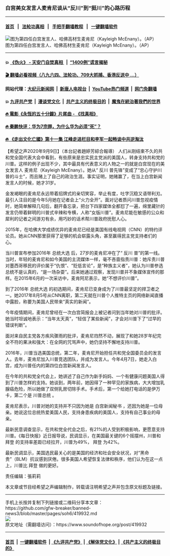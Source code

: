 ### 白宫美女发言人麦肯尼谈从“反川”到“挺川”的心路历程
------------------------

#### [首页](https://github.com/gfw-breaker/banned-news3/blob/master/README.md) &nbsp;&nbsp;|&nbsp;&nbsp; [法轮功真相](https://github.com/begood0513/basic/blob/master/README.md)  &nbsp;&nbsp;|&nbsp;&nbsp; [手把手翻墙教程](https://github.com/gfw-breaker/guides/wiki)  &nbsp;&nbsp;|&nbsp;&nbsp; [一键翻墙软件](https://github.com/gfw-breaker/nogfw/blob/master/README.md)  



<div><img alt="图为第四任白宫发言人、哈佛高材生麦肯尼（Kayleigh McEnany）。（AP）" src="https://img.soundofhope.org/2020-09/1599678981865.jpg"/>
<br/><figcaption class="caption">
 图为第四任白宫发言人、哈佛高材生麦肯尼（Kayleigh McEnany）。（AP）
</figcaption></div><hr/>

#### 💥 [《伪火》 - 天安门自焚真相 ](http://141.164.51.119:10000/videos/blog/weihuo.html)&nbsp; |&nbsp; [“1400例”谎言揭秘  ](http://141.164.51.119:10000/videos/blog/jiexi1400.html)

#### [ 🎬  翻墙必看视频（八九六四、法轮功、709大抓捕、香港反送中 ...）](https://github.com/gfw-breaker/links/blob/master/banned.md)

#### 网站代理：[大纪元新闻网](http://167.172.10.89:10080/gb/) &nbsp;|&nbsp; [新唐人电视台](http://167.172.10.89:8808/gb/)  &nbsp;|&nbsp; [YouTube热门频道](http://158.247.203.241/youtube.html) &nbsp;|&nbsp; [网门免翻墙](http://158.247.203.241:11000/show.aspx?name=ogHome)

#### 💥 [九评共产党](http://141.164.51.119:10000/videos/res/jiuping/)&nbsp; |&nbsp; [漫谈党文化](http://141.164.51.119:10000/videos/res/mtdwh/)&nbsp; |&nbsp; [共产主义的终极目的](http://141.164.51.119:10000/videos/res/zjmd/)&nbsp; |&nbsp; [魔鬼在統治著我們的世界](http://141.164.51.119:10000/videos/res/TheSpecter/)  

#### [ 🔥  電影《永恆的五十分鐘》片尾曲 - 《找真相》](http://141.164.51.119:10000/videos/news/../legend/index.html)

#### [ 🔥  秦鹏快评：华为7宗罪，为什么华为必须“死”？](http://141.164.51.119:10000/videos/news/qp01.html)

#### [ 🔥  《走出文化亡國》第十一集 江峰走进栏目和李军一起畅谈中共逆淘汰](http://141.164.51.119:10000/videos/news/../res/zcwhwg/index.html)

<div><div class="Content__Wrapper sc-1bvya0-0 grZQxZ">
 <p class="meta-top">
  <span class="meta">
   【希望之声2020年9月9日】（本台記者趙婷芳綜合報導）
  </span>
  人们从刚结束不久的共和党全国代表大会中看到，有些原来是忠实民主党派的美国人，转身支持共和党的川普。这样的例子出现不少，其中最具有代表意义的人物之一的就是白宫现在的美
  <ok href="/term/230836">
   女发言人
  </ok>
  麦肯尼（Kayleigh McEnany）。她从“
  <ok href="/term/371626">
   反川
  </ok>
  普先锋”变成了“忠心守护川普的斗士”，而且赌上了自己的政治生涯。事实证明，她赌赢了，在当上白宫新闻发言人的时候，她才31岁。
 </p>
 <p>
  金发褐眼的麦肯尼永远带着招牌式的亲切笑容，举止有度，吐字沉稳又语带利刃。最引人注目的是今年5月她在记者会上“火力全开”。面对记者质问川普忽视疫情时，她简单解释几句后，翻开备忘录，把台下四家媒体全都怼了一遍，绵里藏针的发言仍带着鲜明的川普式辛辣和专横，人称“女版川普”。麦肯尼能在敏感的公众和犀利的记者之间游刃有余，用巧妙的话术帮川普政府抚慰人心。
 </p>
 <div class="AD_Embed__Wrap-sc-1xslmin-0 igMuqX module desktop">
  <div>
  </div>
 </div>
 <p>
  2015年，在哈佛大学成绩优异的麦肯尼已经是美国有线电视网（CNN）的特约评论员。她从CNN那里获得了足够的机会崭露头角，甚至赢得民主党支持者们的心。
 </p>
 <p>
  当川普宣布参加2016年
  <ok href="/term/7400">
   总统大选
  </ok>
  后，27岁的麦肯尼冲在了“
  <ok href="/term/371626">
   反川
  </ok>
  普”的第一线。当时，年轻的麦肯尼和如今美国的主流媒体一样，毫不吝啬指责川普：她斥责川普对墨西哥移民的评价属于“仇恨”、“贬低言论”，是“种族主义者”，她认为川普参选总统不是认真的，“是一场杂耍”。后来她通过观察，发现川普并不象媒体宣传的那样。在2015年6月的一次采访中，麦肯阿尼表示，她“不想评价川普”。
 </p>
 <p>
  到了2016年
  <ok href="/term/7400">
   总统大选
  </ok>
  的初选期间，麦肯尼已变身成为了川普最坚定的捍卫者之一。她2017年8月5号从CNN离职，第二天就在川普个人推特主页的网络新闻直播中露脸，称要为美国人民带来“真实的新闻”。
 </p>
 <p>
  今年疫情期间，麦肯尼曾经在一次白宫简报会上被记者问到当年她对川普的批评。她当时坦诚地表示：“当年太天真”，“轻信了某些新闻”，才会对川普下了“过早的错误判断”。
 </p>
 <p>
  面对来自民主党各方疾风骤雨的批评，麦肯尼岿然不动，展现了和她28岁年纪完全不符的果决和强大：在全网的咒骂声中，她仍坚持不懈地支持川普。
 </p>
 <p>
  2016年，川普当选美国总统，第二年，麦肯尼开始担任共和党全国委员会的发言人。去年，麦肯尼加入川普竞选团队，并成为发言人。今年4月7日，她走入白宫，成为川普任内的第四位白宫新闻发言人。
 </p>
 <p>
  在今年的共和党全代会上，她讲述了自己作为新手妈妈、一个有健康问题美国人得到了川普怎样的支持。她谈到，两年前，她因得了一种罕见的家族病，大大增加乳腺癌危险，所以她做了双侧乳房切除手术。手术后，第一个给她打电话的是伊万卡，第二个是
  <ok href="/term/1203">
   川普总统
  </ok>
  。
 </p>
 <p>
  麦肯尼表示，川普对她的支持并不只因为她是
  <ok href="/term/9835">
   白宫新闻秘书
  </ok>
  ，还因为她是一位母亲。她说这位总统热爱美国人民，支持身患疾病的美国人，支持有自己事业的母亲。
 </p>
 <p>
  最新民意调查显示，在共和党全代会之后，有21%的人受到积极影响，更愿意支持川普。《每日快报》近日报导说，民调显示，在美国最关键的6个摇摆州，川普和
  <ok href="/term/3365">
   拜登
  </ok>
  的支持率差距已经拉开，川普为49%，
  <ok href="/term/3365">
   拜登
  </ok>
  为42%。
 </p>
 <p>
  最新民调显示，美国选民最关心的是美国的经济和社会安全状况，对“黑命贵”（BLM）抗议感到厌倦。很多美国人希望恢复法律和秩序，他们认为在这一点上，川普比
  <ok href="/term/3365">
   拜登
  </ok>
  做的更好。
 </p>
 <p class="meta-btm">
  责任编辑：張莉莉
 </p>
 <p class="meta-btm">
  本文章或节目经希望之声编辑制作，转载请注明希望之声并包含原文标题及链接。
 </p>
</div>
</div>
<hr/>
手机上长按并复制下列链接或二维码分享本文章：<br/>
https://github.com/gfw-breaker/banned-news3/blob/master/pages/soh6/419932.md <br/>
<a href='https://github.com/gfw-breaker/banned-news3/blob/master/pages/soh6/419932.md'><img src='https://github.com/gfw-breaker/banned-news3/blob/master/pages/soh6/419932.md.png'/></a> <br/>
原文地址（需翻墙访问）：https://www.soundofhope.org/post/419932


------------------------
#### [首页](https://github.com/gfw-breaker/banned-news3/blob/master/README.md) &nbsp;|&nbsp; [一键翻墙软件](https://github.com/gfw-breaker/nogfw/blob/master/README.md) &nbsp;| [《九评共产党》](https://github.com/gfw-breaker/9ping.md/blob/master/README.md#九评之一评共产党是什么) | [《解体党文化》](https://github.com/gfw-breaker/jtdwh.md/blob/master/README.md) | [《共产主义的终极目的》](https://github.com/gfw-breaker/gczydzjmd.md/blob/master/README.md)


<img src='http://gfw-breaker.win/banned-news3/pages/soh6/419932.md' width='0px' height='0px'/>